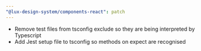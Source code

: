 ```yaml
---
"@lux-design-system/components-react": patch
---
```


- Remove test files from tsconfig exclude so they are being interpreted by Typescript
- Add Jest setup file to tsconfig so methods on expect are recognised
